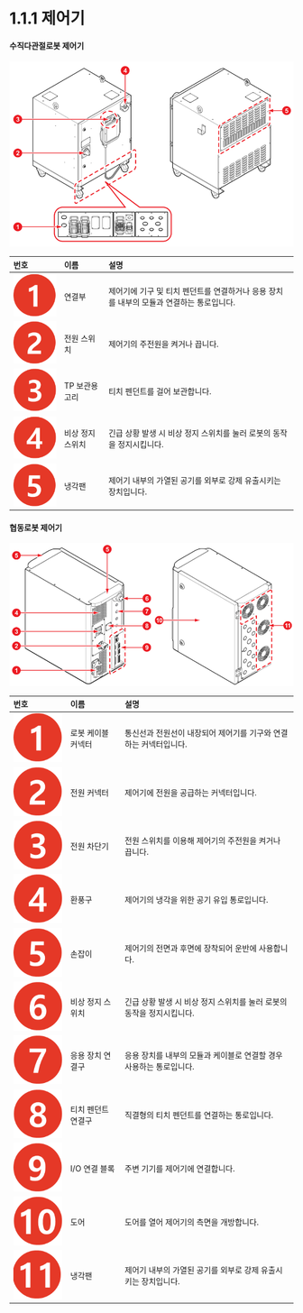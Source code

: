 # 1.1.1 제어기

#### 수직다관절로봇 제어기

![&#xADF8;&#xB9BC; 4 &#xC81C;&#xC5B4;&#xAE30; &#xC55E;&#xBA74;\(&#xC88C;\) / &#xB4B7;&#xBA74;\(&#xC6B0;\)](../../.gitbook/assets/image%20%2833%29.png)

| 번호 | 이름 | 설명 |
| :--- | :--- | :--- |
|  ![](../../.gitbook/assets/c1.png)  | 연결부 | 제어기에 기구 및 티치 펜던트를 연결하거나 응용 장치를 내부의 모듈과 연결하는 통로입니다. |
|  ![](../../.gitbook/assets/c2.png)  | 전원 스위치 | 제어기의 주전원을 켜거나 끕니다. |
|  ![](../../.gitbook/assets/c3.png)  | TP 보관용 고리 | 티치 펜던트를 걸어 보관합니다. |
|  ![](../../.gitbook/assets/c4.png)  | 비상 정지 스위치 | 긴급 상황 발생 시 비상 정지 스위치를 눌러 로봇의 동작을 정지시킵니다. |
|  ![](../../.gitbook/assets/c5.png)  | 냉각팬 | 제어기 내부의 가열된 공기를 외부로 강제 유출시키는 장치입니다. |

#### 협동로봇 제어기

![&#xADF8;&#xB9BC; 5 &#xC81C;&#xC5B4;&#xAE30; &#xC55E;&#xBA74;\(&#xC88C;\) / &#xB4B7;&#xBA74;\(&#xC6B0;\)](../../.gitbook/assets/image%20%2815%29.png)

| 번호 | 이름 | 설명 |
| :--- | :--- | :--- |
| ![](../../.gitbook/assets/c1.png)  | 로봇 케이블 커넥터 | 통신선과 전원선이 내장되어 제어기를 기구와 연결하는 커넥터입니다. |
| ![](../../.gitbook/assets/c2.png)  | 전원 커넥터 | 제어기에 전원을 공급하는 커넥터입니다. |
| ![](../../.gitbook/assets/c3.png)  | 전원 차단기 | 전원 스위치를 이용해 제어기의 주전원을 켜거나 끕니다. |
| ![](../../.gitbook/assets/c4.png)  | 환풍구 | 제어기의 냉각을 위한 공기 유입 통로입니다. |
| ![](../../.gitbook/assets/c5.png)  | 손잡이 | 제어기의 전면과 후면에 장착되어 운반에 사용합니다. |
| ![](../../.gitbook/assets/c6.png)  | 비상 정지 스위치 | 긴급 상황 발생 시 비상 정지 스위치를 눌러 로봇의 동작을 정지시킵니다. |
| ![](../../.gitbook/assets/c7.png)  | 응용 장치 연결구 | 응용 장치를 내부의 모듈과 케이블로 연결할 경우 사용하는 통로입니다. |
| ![](../../.gitbook/assets/c8.png)  | 티치 펜던트 연결구 | 직결형의 티치 펜던트를 연결하는 통로입니다. |
| ![](../../.gitbook/assets/c9.png)  | I/O 연결 블록 | 주변 기기를 제어기에 연결합니다. |
| ![](../../.gitbook/assets/c10.png)  | 도어 | 도어를 열어 제어기의 측면을 개방합니다. |
| ![](../../.gitbook/assets/c11.png)  | 냉각팬 | 제어기 내부의 가열된 공기를 외부로 강제 유출시키는 장치입니다. |



